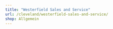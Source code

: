 ```yaml
---
title: "Westerfield Sales and Service"
url: /cleveland/westerfield-sales-and-service/
shop: Allgemein
---
```


